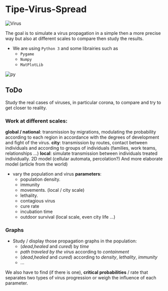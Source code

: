 # Tipe-Virus-Spread
![Virus](https://d1nhio0ox7pgb.cloudfront.net/_img/o_collection_png/green_dark_grey/256x256/plain/virus.png)

The goal is to simulate a virus propagation in a simple then a more precise way but also at different scales to compare then study the results. 
- We are using `Python 3` and some librairies such as
   * `Pygame`
   * `Numpy`
   * `MatPlotLib`
   
![py](https://pic.clubic.com/v1/images/1501281/raw)
   
## ToDo
Study the real cases of viruses, in particular corona, to compare and try to get closer to reality.

### Work at different scales:
**global / national**: transmission by migrations, modulating the probability according to each region in accordance with the degrees of development and fight of the virus.
**city**: transmission by routes, contact between individuals and according to groups of individuals (families, work teams, relationships ...)
**local**: simulate transmission between individuals treated individually. 2D model (cellular automata, percolation?) And more elaborate model (article from the world)

* vary the population and virus **parameters**:
   * population density.
   * immunity
   * movements. (local / city scale)
   * lethality.
   * contagious virus
   * cure rate
   * incubation time
   * outdoor survival (local scale, even city life ...)

### Graphs 
 * Study / display those propagation graphs in the population:
   * (*dead*,*healed* and *cured*) by *time*
   * *path traveled by the virus* according to *containment*
   * (*dead*,*healed* and *cured*) according to *density*, *lethality*, *immunity* 
   * ...

We also have to find (if there is one), **critical probabilities** / rate that separates two types of virus progression or weigh the influence of each parameter.
